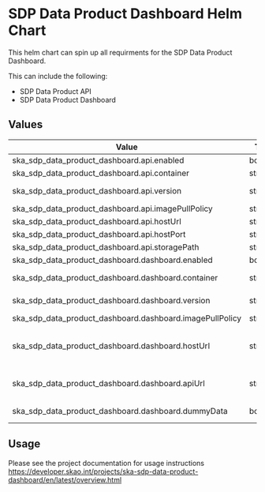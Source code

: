 # SDP Data Product Dashboard Helm Chart

This helm chart can spin up all requirments for the SDP Data Product Dashboard.

This can include the following:
* SDP Data Product API
* SDP Data Product Dashboard

## Values

| Value                                                          | Type      | Required   | Default                      | Comment                                            |
| -------------------------------------------------------------- | --------- | ---------- | --------------               | -------------------------------------------------- |
| ska_sdp_data_product_dashboard.api.enabled                     | boolean   | Yes        | True                         | Should the API be created                          |
| ska_sdp_data_product_dashboard.api.container                   | string    | Yes        | link                         | The Docker image for the API                       |
| ska_sdp_data_product_dashboard.api.version                     | string    | Yes        | latest                       | The version of the Docker image to use             |
| ska_sdp_data_product_dashboard.api.imagePullPolicy             | string    | Yes        | IfNotPresent                 | When should the image be pulled                    |
| ska_sdp_data_product_dashboard.api.hostUrl                     | string    | Yes        | "https://sdhp.stfc.skao.int" | Url the DP cluster                                 |
| ska_sdp_data_product_dashboard.api.hostPort                    | string    | Yes        | "8100"                       | When should the image be pulled                    |
| ska_sdp_data_product_dashboard.api.storagePath                 | string    | Yes        | "/var/log"                   | When should the image be pulled                    |
| ska_sdp_data_product_dashboard.dashboard.enabled               | boolean   | Yes        | True                         | Should the dashboard be created                    |
| ska_sdp_data_product_dashboard.dashboard.container             | string    | Yes        | link                         | The Docker image for the dashboard                 |
| ska_sdp_data_product_dashboard.dashboard.version               | string    | Yes        | latest                       | The version of the Docker image to use             |
| ska_sdp_data_product_dashboard.dashboard.imagePullPolicy       | string    | Yes        | IfNotPresent                 | When should the image be pulled                    |
| ska_sdp_data_product_dashboard.dashboard.hostUrl               | string    | Yes        | "http://localhost:8002"      | Host URL for example "https://sdhp.stfc.skao.int/dp-naledi-andre/data_product/dashboard" |
| ska_sdp_data_product_dashboard.dashboard.apiUrl                | string    | Yes        | "http://localhost:8002"      | Dashboard URL for example "https://sdhp.stfc.skao.int:443/dp-naledi-andre/data_product/api" |
| ska_sdp_data_product_dashboard.dashboard.dummyData             | boolean   | Yes        | False                        | Flag to use dummy data rather then the API         |


## Usage

Please see the project documentation for usage instructions https://developer.skao.int/projects/ska-sdp-data-product-dashboard/en/latest/overview.html
